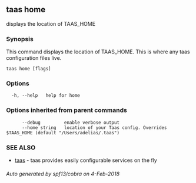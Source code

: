 ## taas home

displays the location of TAAS_HOME

### Synopsis



This command displays the location of TAAS_HOME. This is where
any taas configuration files live.


```
taas home [flags]
```

### Options

```
  -h, --help   help for home
```

### Options inherited from parent commands

```
      --debug         enable verbose output
      --home string   location of your Taas config. Overrides $TAAS_HOME (default "/Users/adelias/.taas")
```

### SEE ALSO
* [taas](taas.md)	 - taas provides easily configurable services on the fly

###### Auto generated by spf13/cobra on 4-Feb-2018
